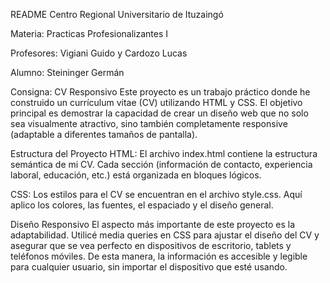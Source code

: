 README Centro Regional Universitario de Ituzaingó

Materia: Practicas Profesionalizantes I

Profesores: Vigiani Guido y Cardozo Lucas

Alumno: Steininger Germán

Consigna: CV Responsivo
Este proyecto es un trabajo práctico donde he construido un currículum vitae (CV) utilizando HTML y CSS. El objetivo principal es demostrar la capacidad de crear un diseño web que no solo sea visualmente atractivo, sino también completamente responsive (adaptable a diferentes tamaños de pantalla).

Estructura del Proyecto
HTML: El archivo index.html contiene la estructura semántica de mi CV. Cada sección (información de contacto, experiencia laboral, educación, etc.) está organizada en bloques lógicos.

CSS: Los estilos para el CV se encuentran en el archivo style.css. Aquí aplico los colores, las fuentes, el espaciado y el diseño general.

Diseño Responsivo
El aspecto más importante de este proyecto es la adaptabilidad. Utilicé media queries en CSS para ajustar el diseño del CV y asegurar que se vea perfecto en dispositivos de escritorio, tablets y teléfonos móviles. De esta manera, la información es accesible y legible para cualquier usuario, sin importar el dispositivo que esté usando.

